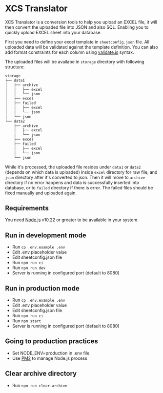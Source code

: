# XCS Translator

XCS Translator is a conversion tools to help you upload an EXCEL file, it will then convert the uploaded file into JSON and also SQL. Enabling you to quickly upload EXCEL sheet into your database.

First you need to define your excel template in `sheetconfig.json` file. All uploaded data will be validated against the template definition. You can also add format constraints for each column using [validate.js](https://validatejs.org/#validators) syntax.

The uploaded files will be availabe in `storage` directory with following structure:

```bash
storage
├── data1
│   ├── archive
│   │   ├── excel
│   │   └── json
│   ├── excel
│   ├── failed
│   │   ├── excel
│   │   └── json
│   └── json
└── data2
    ├── archive
    │   ├── excel
    │   └── json
    ├── excel
    ├── failed
    │   ├── excel
    │   └── json
    └── json
```

While it's processed, the uploaded file resides under `data1` or `data2` (depends on which data is uploaded) inside `excel` directory for raw file, and `json` directory after it's converted to json. Then it will move to `archive` directory if no error happens and data is successfully inserted into database, or to `failed` directory if there is error. The failed files should be fixed manually and uploaded again.

## Requirements

You need [Node.js](https://nodejs.org/en/) v10.22 or greater to be available in your system.

## Run in development mode

- Run `cp .env.example .env`
- Edit .env placeholder value
- Edit sheetconfig.json file
- Run `npm run ci`
- Run `npm run dev`
- Server is running in configured port (default to 8080)

## Run in production mode

- Run `cp .env.example .env`
- Edit .env placeholder value
- Edit sheetconfig.json file
- Run `npm run ci`
- Run `npm start`
- Server is running in configured port (default to 8080)

## Going to production practices

- Set NODE_ENV=production in .env file
- Use [PM2](https://pm2.keymetrics.io/) to manage Node.js process

## Clear archive directory

- Run `npm run clear-archive`
